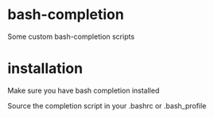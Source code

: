 bash-completion
===============

Some custom bash-completion scripts

installation
============

Make sure you have bash completion installed

Source the completion script in your .bashrc or .bash\_profile
